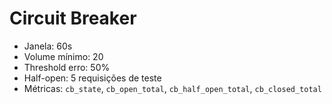 # Circuit Breaker

- Janela: 60s
- Volume mínimo: 20
- Threshold erro: 50%
- Half-open: 5 requisições de teste
- Métricas: `cb_state`, `cb_open_total`, `cb_half_open_total`, `cb_closed_total`
